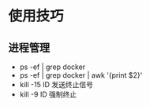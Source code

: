 # 使用技巧
## 进程管理
* ps -ef | grep docker
* ps -ef | grep docker | awk '{print $2}'
* kill -15 ID 发送终止信号
* kill -9 ID 强制终止

